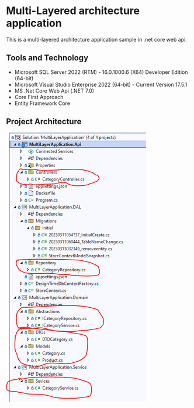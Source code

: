# Multi-Layered architecture application
This is a multi-layered architecture application sample in .net core web api.

## Tools and Technology 
+ Microsoft SQL Server 2022 (RTM) - 16.0.1000.6 (X64) Developer Edition (64-bit)
+ Microsoft Visual Studio Enterprise 2022 (64-bit) - Current Version 17.5.1
+ MS .Net Core Web Api (.NET 7.0)
+ Core First Approach
+ Entity Framework Core


## Project Architecture 
![Architecture](/MultiLayerApplication.Api/images/Structure.PNG)
